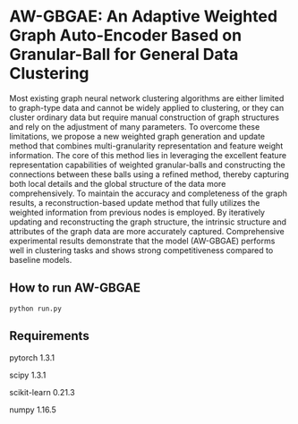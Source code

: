# AW-GBGAE: An Adaptive Weighted Graph Auto-Encoder Based on Granular-Ball for General Data Clustering

Most existing graph neural network clustering algorithms are either limited to graph-type data and cannot be widely applied to clustering, or they can cluster ordinary data but require manual construction of graph structures and rely on the adjustment of many parameters. To overcome these limitations, we propose a new weighted graph generation and update method that combines multi-granularity representation and feature weight information. The core of this method lies in leveraging the excellent feature representation capabilities of weighted granular-balls and constructing the connections between these balls using a refined method, thereby capturing both local details and the global structure of the data more comprehensively. To maintain the accuracy and completeness of the graph results, a reconstruction-based update method that fully utilizes the weighted information from previous nodes is employed. By iteratively updating and reconstructing the graph structure, the intrinsic structure and attributes of the graph data are more accurately captured. Comprehensive experimental results demonstrate that the model (AW-GBGAE) performs well in clustering tasks and shows strong competitiveness compared to baseline models.

## How to run AW-GBGAE

```
python run.py
```

## Requirements

pytorch 1.3.1

scipy 1.3.1

scikit-learn 0.21.3

numpy 1.16.5
